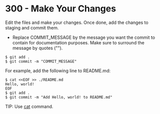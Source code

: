 # 300 - Make Your Changes

Edit the files and make your changes. Once done, add the changes to staging and commit them.

- Replace COMMIT_MESSAGE by the message you want the commit to contain for documentation purposes. Make sure to surround the message by quotes ("").

```
$ git add .
$ git commit -m "COMMIT_MESSAGE"
```

For example, add the following line to README.md:

```
$ cat <<EOF >> ./README.md
Hello, world!
EOF
$ git add .
$ git commit -m "Add Hello, world! to README.md"
```

TIP: Use [cat](https://phoenixnap.com/kb/linux-cat-command) command.

